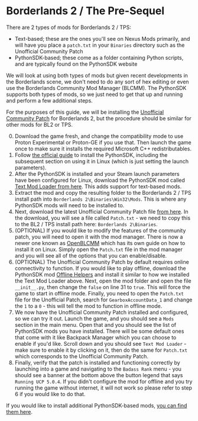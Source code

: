 # Borderlands 2 / The Pre-Sequel

There are 2 types of mods for Borderlands 2 / TPS:

- Text-based; these are the ones you'll see on Nexus Mods primarily, and will have you place a `patch.txt` in your `Binaries` directory such as the Unofficial Community Patch
- PythonSDK-based; these come as a folder containing Python scripts, and are typically found on the PythonSDK website

We will look at using both types of mods but given recent developments in the Borderlands scene, we don't need to do any sort of hex editing or even use the Borderlands Community Mod Manager (BLCMM). The PythonSDK supports both types of mods, so we just need to get that up and running and perform a few additional steps.

For the purposes of this guide, we will be installing the [Unofficial Community Patch](https://www.nexusmods.com/borderlands2/mods/50?tab=description) for Borderlands 2, but the procedure should be similar for other mods for BL2 or TPS.

0. Download the game fresh, and change the compatibility mode to use Proton Experimental or Proton-GE if you use that. Then launch the game once to make sure it installs the required Microsoft C++ redistributables.
1. Follow [the official guide](https://bl-sdk.github.io/#sdk-installation) to install the PythonSDK, including the subsequent section on using it in Linux (which is just setting the launch parameters).
2. After the PythonSDK is installed and your Steam launch parameters have been configured for Linux, download the PythonSDK mod called [Text Mod Loader from here](https://bl-sdk.github.io/mods/TextModLoader/). This adds support for text-based mods.
3. Extract the mod and copy the resulting folder to the Borderlands 2 / TPS install path into `Borderlands 2\Binaries\Win32\Mods`. This is where any PythonSDK mods will need to be installed to.
4. Next, download the latest Unofficial Community Patch file [from here](https://www.nexusmods.com/Core/Libs/Common/Widgets/DownloadPopUp?id=1045&game_id=428). In the download, you will see a file called `Patch.txt` - we need to copy this to the BL2 / TPS install path here: `Borderlands 2\Binaries`.
5. (OPTIONAL) If you would like to modify the features of the community patch, you will need to open it with the mod manager. There is now a newer one known as [OpenBLCMM](https://github.com/BLCM/OpenBLCMM) which has its own guide on how to install it on Linux. Simply open the `Patch.txt` file in the mod manager and you will see all of the options that you can enable/disable.
6. (OPTIONAL) The Unofficial Community Patch by default requires online connectivity to function. If you would like to play offline, download the PythonSDK mod [Offline Helpers](https://bl-sdk.github.io/mods/OfflineHelpers/) and install it similar to how we installed the Text Mod Loader above. Next, open the mod folder and open the file `__init__.py`, then change the `false` on line 31 to `true`. This will force the game to start in offline mode. Finally, you need to open the `Patch.txt` file for the Unofficial Patch, search for `GearboxAccountData_1` and change the `1` to a `0` - this will tell the mod to function in offline mode.
7. We now have the Unofficial Community Patch installed and configured, so we can try it out. Launch the game, and you should see a `Mods` section in the main menu. Open that and you should see the list of PythonSDK mods you have installed. There will be some default ones that come with it like Backpack Manager which you can choose to enable if you'd like. Scroll down and you should see `Text Mod Loader` - make sure to enable it by clicking on it, then do the same for `Patch.txt` which corresponds to the Unofficial Community Patch.
8. Finally, verify that the patch is installed and functioning correctly by launching into a game and navigating to the `Badass Rank` menu - you should see a banner at the bottom above the button legend that says `Running UCP 5.0.4`. If you didn't configure the mod for offline and you try running the game without internet, it will not work so please refer to step 6 if you would like to do that.

If you would like to install additional PythonSDK-based mods, [you can find them here](https://bl-sdk.github.io/mods/).
